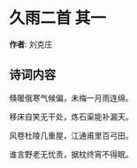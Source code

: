 # 久雨二首  其一

**作者**: 刘克庄

## 诗词内容

倏暖俄寒气候偏，未梅一月雨连绵。

移床自笑无干处，炼石渠能补漏天。

风卷杜陵几重屋，江通甫里百弓田。

谁言野老无忧责，据枕终宵不得眠。

